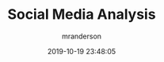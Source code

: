 ---
date: 2019-10-19 23:48:05
layout: post
title: Social Media Analysis
image: assets/img/reports/socialmedia.jpg
category: Dashboard
tags:
  - Data Mining
  - Pipeline
author: mranderson
paginate: true
---